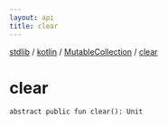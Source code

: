 ```yaml
---
layout: api
title: clear
---
```

[stdlib](../../index.html) / [kotlin](../index.html) / [MutableCollection](index.html) / [clear](clear.html)

# clear

```
abstract public fun clear(): Unit
```
